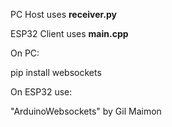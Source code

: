 PC Host uses **receiver.py**

ESP32 Client uses **main.cpp**


On PC:

pip install websockets 

On ESP32 use:

"ArduinoWebsockets" by Gil Maimon
